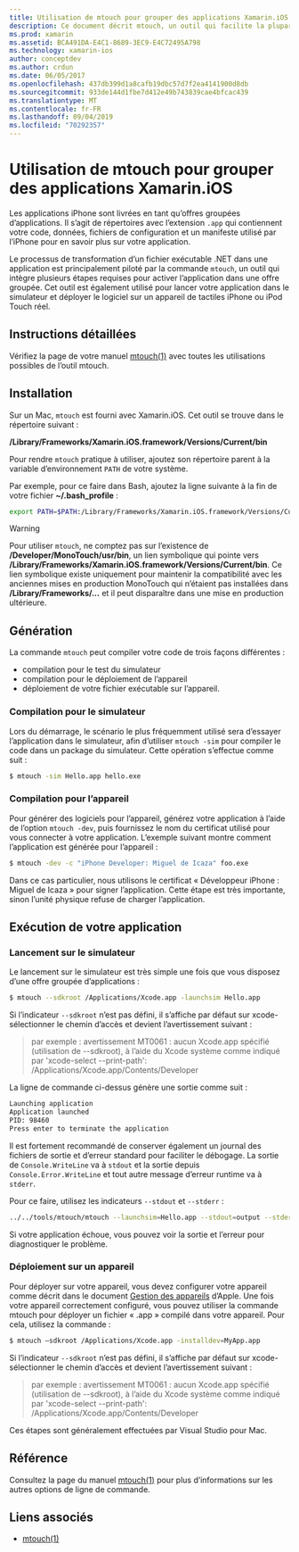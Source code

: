 ```yaml
---
title: Utilisation de mtouch pour grouper des applications Xamarin.iOS
description: Ce document décrit mtouch, un outil qui facilite la plupart des étapes nécessaires pour convertir une application Xamarin.iOS en bundle, pour la lancer dans le simulateur et la déployer sur un appareil physique.
ms.prod: xamarin
ms.assetid: BCA491DA-E4C1-8689-3EC9-E4C72495A798
ms.technology: xamarin-ios
author: conceptdev
ms.author: crdun
ms.date: 06/05/2017
ms.openlocfilehash: 437db399d1a8cafb19dbc57d7f2ea4141900d8db
ms.sourcegitcommit: 933de144d1fbe7d412e49b743839cae4bfcac439
ms.translationtype: MT
ms.contentlocale: fr-FR
ms.lasthandoff: 09/04/2019
ms.locfileid: "70292357"
---
```

# <a name="using-mtouch-to-bundle-xamarinios-apps"></a>Utilisation de mtouch pour grouper des applications Xamarin.iOS

Les applications iPhone sont livrées en tant qu’offres groupées d’applications. Il s’agit de répertoires avec l’extension `.app` qui contiennent votre code, données, fichiers de configuration et un manifeste utilisé par l’iPhone pour en savoir plus sur votre application.

Le processus de transformation d’un fichier exécutable .NET dans une application est principalement piloté par la commande `mtouch`, un outil qui intègre plusieurs étapes requises pour activer l’application dans une offre groupée. Cet outil est également utilisé pour lancer votre application dans le simulateur et déployer le logiciel sur un appareil de tactiles iPhone ou iPod Touch réel.

## <a name="detailed-instructions"></a>Instructions détaillées

Vérifiez la page de votre manuel [mtouch(1)](http://docs.go-mono.com/?link=man%3amtouch(1)) avec toutes les utilisations possibles de l’outil mtouch.

## <a name="installation"></a>Installation

Sur un Mac, `mtouch` est fourni avec Xamarin.iOS. Cet outil se trouve dans le répertoire suivant :

**/Library/Frameworks/Xamarin.iOS.framework/Versions/Current/bin**

Pour rendre `mtouch` pratique à utiliser, ajoutez son répertoire parent à la variable d’environnement `PATH` de votre système.  

Par exemple, pour ce faire dans Bash, ajoutez la ligne suivante à la fin de votre fichier **~/.bash_profile** :

```bash
export PATH=$PATH:/Library/Frameworks/Xamarin.iOS.framework/Versions/Current/bin
```

> [!WARNING]
> Pour utiliser `mtouch`, ne comptez pas sur l’existence de **/Developer/MonoTouch/usr/bin**, un lien symbolique qui pointe vers **/Library/Frameworks/Xamarin.iOS.framework/Versions/Current/bin**. Ce lien symbolique existe uniquement pour maintenir la compatibilité avec les anciennes mises en production MonoTouch qui n’étaient pas installées dans **/Library/Frameworks/...**  et il peut disparaître dans une mise en production ultérieure.

## <a name="building"></a>Génération

La commande `mtouch` peut compiler votre code de trois façons différentes :

- compilation pour le test du simulateur
- compilation pour le déploiement de l’appareil
- déploiement de votre fichier exécutable sur l’appareil.


### <a name="building-for-the-simulator"></a>Compilation pour le simulateur

Lors du démarrage, le scénario le plus fréquemment utilisé sera d’essayer l’application dans le simulateur, afin d’utiliser `mtouch -sim` pour compiler le code dans un package du simulateur. Cette opération s’effectue comme suit :

```bash
$ mtouch -sim Hello.app hello.exe
```

### <a name="building-for-the-device"></a>Compilation pour l’appareil

Pour générer des logiciels pour l’appareil, générez votre application à l’aide de l’option `mtouch -dev`, puis fournissez le nom du certificat utilisé pour vous connecter à votre application. L’exemple suivant montre comment l’application est générée pour l’appareil :

```bash
$ mtouch -dev -c "iPhone Developer: Miguel de Icaza" foo.exe
```

Dans ce cas particulier, nous utilisons le certificat « Développeur iPhone : Miguel de Icaza » pour signer l’application. Cette étape est très importante, sinon l’unité physique refuse de charger l’application.

 <a name="Running_your_Application" />


## <a name="running-your-application"></a>Exécution de votre application


### <a name="launching-on-the-simulator"></a>Lancement sur le simulateur

Le lancement sur le simulateur est très simple une fois que vous disposez d’une offre groupée d’applications :

```bash
$ mtouch --sdkroot /Applications/Xcode.app -launchsim Hello.app 
```

Si l’indicateur `--sdkroot` n’est pas défini, il s’affiche par défaut sur xcode-sélectionner le chemin d’accès et devient l’avertissement suivant :

> par exemple : avertissement MT0061 : aucun Xcode.app spécifié (utilisation de --sdkroot), à l’aide du Xcode système comme indiqué par 'xcode-select --print-path': /Applications/Xcode.app/Contents/Developer 

La ligne de commande ci-dessus génère une sortie comme suit :

```bash
Launching application
Application launched
PID: 98460
Press enter to terminate the application
```



Il est fortement recommandé de conserver également un journal des fichiers de sortie et d’erreur standard pour faciliter le débogage. La sortie de `Console.WriteLine` va à `stdout` et la sortie depuis `Console.Error.WriteLine` et tout autre message d’erreur runtime va à `stderr`.

Pour ce faire, utilisez les indicateurs `--stdout` et `--stderr` :

```bash
../../tools/mtouch/mtouch --launchsim=Hello.app --stdout=output --stderr=error
```

Si votre application échoue, vous pouvez voir la sortie et l’erreur pour diagnostiquer le problème.


### <a name="deploying-to-a-device"></a>Déploiement sur un appareil

Pour déployer sur votre appareil, vous devez configurer votre appareil comme décrit dans le document [Gestion des appareils](https://developer.apple.com/library/ios/#documentation/Xcode/Conceptual/ios_development_workflow/00-About_the_iOS_Application_Development_Workflow/introduction.html) d’Apple. Une fois votre appareil correctement configuré, vous pouvez utiliser la commande mtouch pour déployer un fichier « .app » compilé dans votre appareil. Pour cela, utilisez la commande :

```bash
$ mtouch —sdkroot /Applications/Xcode.app -installdev=MyApp.app
```

Si l’indicateur `--sdkroot` n’est pas défini, il s’affiche par défaut sur xcode-sélectionner le chemin d’accès et devient l’avertissement suivant :

> par exemple : avertissement MT0061 : aucun Xcode.app spécifié (utilisation de --sdkroot), à l’aide du Xcode système comme indiqué par 'xcode-select --print-path': /Applications/Xcode.app/Contents/Developer 

Ces étapes sont généralement effectuées par Visual Studio pour Mac.

## <a name="reference"></a>Référence

Consultez la page du manuel [mtouch(1)](http://docs.go-mono.com/?link=man%3amtouch(1)) pour plus d’informations sur les autres options de ligne de commande.



## <a name="related-links"></a>Liens associés

- [mtouch(1)](http://iosapi.xamarin.com/?link=man%3amtouch(1))
